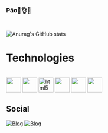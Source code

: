 ### Pão🥖👌🥴

#
![Anurag's GitHub stats](https://github-readme-stats.vercel.app/api?username=anuraghazra&show_icons=true&bg_color=00000000)


# Technologies
<div style="display: inline_block"><br/>
    <img width = 40 height = 40 src="https://cdn.jsdelivr.net/gh/devicons/devicon@latest/icons/html5/html5-original.svg" />
    <img width = 40 height = 40 src="https://cdn.jsdelivr.net/gh/devicons/devicon@latest/icons/css3/css3-original.svg" />      
    <img width = 40 height = 40 alt="html5", src="https://cdn.jsdelivr.net/gh/devicons/devicon@latest/icons/javascript/javascript-original.svg"/>
    <img width = 40 height = 40 src="https://cdn.jsdelivr.net/gh/devicons/devicon@latest/icons/typescript/typescript-original.svg" />       
    <img width = 40 height = 40 src="https://cdn.jsdelivr.net/gh/devicons/devicon@latest/icons/cplusplus/cplusplus-original.svg" />
    <img width = 40 height = 40 src="https://cdn.jsdelivr.net/gh/devicons/devicon@latest/icons/csharp/csharp-original.svg" />
          
</div>

## Social

[![Blog](https://img.shields.io/badge/Instagram-E4405F?style=for-the-badge&logo=instagram&logoColor=white)](https://instagram.com/augy_biel)
[![Blog](https://img.shields.io/badge/Twitter-1DA1F2?style=for-the-badge&logo=twitter&logoColor=white)](https://x.com/Augy_Biel)
